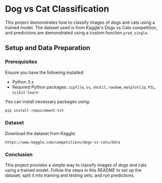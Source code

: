 # Dog vs Cat Classification

This project demonstrates how to classify images of dogs and cats using a trained model. The dataset used is from Kaggle's Dogs vs Cats competition, and predictions are demonstrated using a custom function `pred_single`.

## Setup and Data Preparation

### Prerequisites

Ensure you have the following installed:
- Python 3.x
- Required Python packages: `zipfile`, `os`, `shutil`, `random`, `matplotlib`, `PIL`, `scikit-learn`

You can install necessary packages using:
```bash
pip install requirement.txt
```
### Dataset
Download the dataset from Kaggle:
```
https://www.kaggle.com/competitions/dogs-vs-cats/data
```
### Conclusion
This project provides a simple way to classify images of dogs and cats using a trained model. Follow the steps in this README to set up the dataset, split it into training and testing sets, and run predictions.
